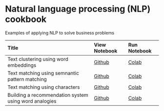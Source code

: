 Natural language processing (NLP) cookbook
======

Examples of applying NLP to solve business problems

| Title | View Notebook | Run Notebook |  
|:-------|:------| :------|
| Text clustering using word embeddings | [Github](clustering_text_with_embeddings.ipynb) | [Colab](https://githubtocolab.com/brianspiering/nlp-cookbook/blob/main/clustering_text_with_embeddings.ipynb) |
| Text matching using semnantic pattern matching | [Github](matching_text_with_embeddings.ipynb) | [Colab](https://githubtocolab.com/brianspiering/nlp-cookbook/blob/main/matching_text_with_embeddings.ipynb) |
| Text matching using characters | [Github](matching_text_with_fuzzy_characters.ipynb) | [Colab](https://githubtocolab.com/brianspiering/nlp-cookbook/blob/main/matching_text_with_fuzzy_characters.ipynb) |
| Building a recommendation system using word analogies | [Github](building_a_data_product_with_word_analogies.ipynb) | [Colab](https://githubtocolab.com/brianspiering/nlp-cookbook/blob/main/building_a_data_product_with_word_analogies.ipynb) |
